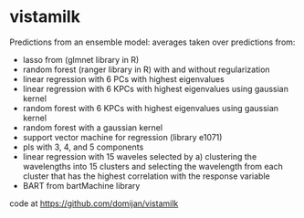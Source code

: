# vistamilk

Predictions from an ensemble model: averages taken over predictions from:
* lasso from (glmnet library in R)
* random forest (ranger library in R) with and without regularization
* linear regression with 6 PCs with highest eigenvalues
* linear regression with 6 KPCs with highest eigenvalues using gaussian kernel
* random forest with 6 KPCs with highest eigenvalues using gaussian kernel
* random forest with a gaussian kernel
* support vector machine for regression (library e1071)
* pls with 3, 4, and 5 components
* linear regression with 15 waveles selected by a) clustering the wavelengths into 15 clusters and selecting the wavelength from each cluster that has the highest correlation with the response variable
* BART from bartMachine library

code at https://github.com/domijan/vistamilk

